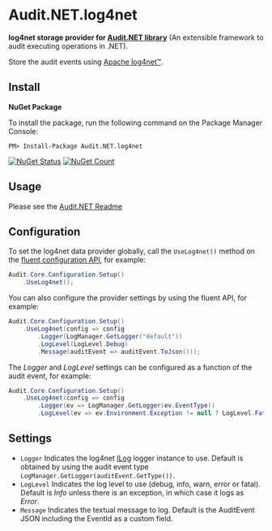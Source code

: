 ﻿# Audit.NET.log4net
**log4net storage provider for [Audit.NET library](https://github.com/thepirat000/Audit.NET)** (An extensible framework to audit executing operations in .NET).

Store the audit events using [Apache log4net™](https://logging.apache.org/log4net/).

## Install

**NuGet Package** 

To install the package, run the following command on the Package Manager Console:

```
PM> Install-Package Audit.NET.log4net
```

[![NuGet Status](https://img.shields.io/nuget/v/Audit.NET.log4net.svg?style=flat)](https://www.nuget.org/packages/Audit.NET.log4net/)
[![NuGet Count](https://img.shields.io/nuget/dt/Audit.NET.log4net.svg)](https://www.nuget.org/packages/Audit.NET.log4net/)

## Usage
Please see the [Audit.NET Readme](https://github.com/thepirat000/Audit.NET#usage)

## Configuration
To set the log4net data provider globally, call the `UseLog4net()` method on the [fluent configuration API](https://github.com/thepirat000/Audit.NET#configuration-fluent-api), for example:

```c#
Audit.Core.Configuration.Setup()
    .UseLog4net();
```

You can also configure the provider settings by using the fluent API, for example:
```c#
Audit.Core.Configuration.Setup()
    .UseLog4net(config => config
        .Logger(LogManager.GetLogger("default"))        
        .LogLevel(LogLevel.Debug)
        .Message(auditEvent => auditEvent.ToJson()));
```

The _Logger_ and _LogLevel_ settings can be configured as a function of the audit event, for example:
```c#
Audit.Core.Configuration.Setup()
    .UseLog4net(config => config
        .Logger(ev => LogManager.GetLogger(ev.EventType))        
        .LogLevel(ev => ev.Environment.Exception != null ? LogLevel.Fatal : LogLevel.Info));
```

## Settings
- `Logger` Indicates the log4net [ILog](https://logging.apache.org/log4net/release/manual/introduction.html) logger instance to use. Default is obtained by using the audit event type `LogManager.GetLogger(auditEvent.GetType())`.
- `LogLevel` Indicates the log level to use (debug, info, warn, error or fatal). Default is _Info_ unless there is an exception, in which case it logs as _Error_.
- `Message` Indicates the textual message to log. Default is the AuditEvent JSON including the EventId as a custom field.
